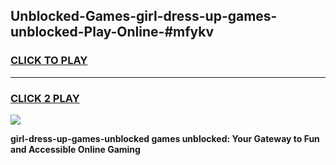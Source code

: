 
## Unblocked-Games-girl-dress-up-games-unblocked-Play-Online-#mfykv
<h3>
<a href="https://premium.freeplayer.one?title=girl-dress-up-games-unblocked&ref=27F">CLICK TO PLAY</a></h3>
<hr>

<h3>
<a href="https://premium.freeplayer.one?title=girl-dress-up-games-unblocked&ref=27F">CLICK 2 PLAY</a>
  
</h3>

<a href="https://premium.freeplayer.one?title=girl-dress-up-games-unblocked&ref=27F"><img src="https://clearcache.store/games.png"></a>


**girl-dress-up-games-unblocked games unblocked: Your Gateway to Fun and Accessible Online Gaming**
